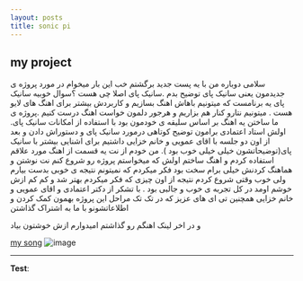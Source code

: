 ```yaml
---
layout: posts
title: sonic pi
---
```


## my project
سلامی دوباره من با یه پست جدید برگشتم خب این بار میخوام در مورد پروژه ی جدیدمون یعنی سانیک پای توضیح بدم .سانیک پای اصلا چی هست ؟سوال خوبیه سانیک پای یه برنامست که میتونیم باهاش اهنگ بسازیم و کاربردش بیشتر برای اهنگ های لایو هست . میتونیم نتارو کنار هم بزاریم و هرجور دلمون خواست اهنگ درست کنیم .پروژه ی ما ساختن یه اهنگ بر اساس سلیقه ی خودمون بود با استفاده از امکانات سانیک پای. اولش استاد اعتمادی برامون توضیح کوتاهی درمورد سانیک پای و دستوراش دادن و بعد از اون دو جلسه با اقای عمویی و خانم خزایی داشتیم برای اشنایی بیشتر با سانیک پای(توضیحاتشون خیلی خیلی خوب بود ). من خودم از نت یه قسمت از اهنگ مورد علاقم استفاده کردم و اهنگ ساختم اولش که میخواستم پروژه رو شروع کنم نت نوشتن و هماهنگ کردنش خیلی برام سخت بود  فکر میکردم که نمیتونم نتیجه ی خوبی بدست بیارم ولی خوب وقتی شروع کردم نتیجه از اون چیزی که فکر میکردم بهتر شد و کم کم ازش خوشم اومد
در کل تجربه ی خوب و جالبی بود . 
با تشکر از دکتر اعتمادی و اقای عمویی و خانم خزایی همچنین تی ای های عزیز که در تک تک مراحل این پروژه بهمون کمک کردن و اطلاعاتشونو با ما به اشتراک گذاشتن 

و در اخر لینک اهنگم رو گذاشتم امیدوارم ازش خوشتون بیاد




[my song](https://soundcloud.com/user-637058122/my-song)
![image](https://images.ctfassets.net/tvfg2m04ppj4/5o3OiKw9sXIchBq9FSkDMk/0698ef334e9de97238b01d05e5f45566/logo.png?w=800 "sonic pi")



---
**Test**:
